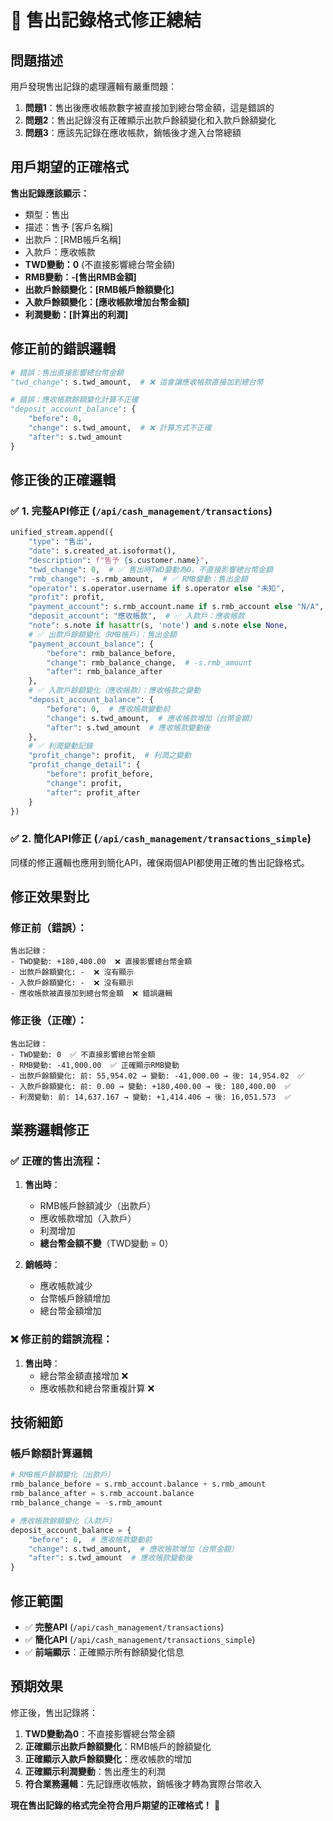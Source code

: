 # 🔧 售出記錄格式修正總結

## 問題描述

用戶發現售出記錄的處理邏輯有嚴重問題：

1. **問題1**：售出後應收帳款數字被直接加到總台幣金額，這是錯誤的
2. **問題2**：售出記錄沒有正確顯示出款戶餘額變化和入款戶餘額變化  
3. **問題3**：應該先記錄在應收帳款，銷帳後才進入台幣總額

## 用戶期望的正確格式

**售出記錄應該顯示：**
- 類型：售出
- 描述：售予 [客戶名稱]
- 出款戶：[RMB帳戶名稱]
- 入款戶：應收帳款
- **TWD變動：0** (不直接影響總台幣金額)
- **RMB變動：-[售出RMB金額]**
- **出款戶餘額變化：[RMB帳戶餘額變化]**
- **入款戶餘額變化：[應收帳款增加台幣金額]**
- **利潤變動：[計算出的利潤]**

## 修正前的錯誤邏輯

```python
# 錯誤：售出直接影響總台幣金額
"twd_change": s.twd_amount,  # ❌ 這會讓應收帳款直接加到總台幣

# 錯誤：應收帳款餘額變化計算不正確
"deposit_account_balance": {
    "before": 0,
    "change": s.twd_amount,  # ❌ 計算方式不正確
    "after": s.twd_amount
}
```

## 修正後的正確邏輯

### ✅ 1. 完整API修正 (`/api/cash_management/transactions`)

```python
unified_stream.append({
    "type": "售出",
    "date": s.created_at.isoformat(),
    "description": f"售予 {s.customer.name}",
    "twd_change": 0,  # ✅ 售出時TWD變動為0，不直接影響總台幣金額
    "rmb_change": -s.rmb_amount,  # ✅ RMB變動：售出金額
    "operator": s.operator.username if s.operator else "未知",
    "profit": profit,
    "payment_account": s.rmb_account.name if s.rmb_account else "N/A",  # ✅ 出款戶：RMB帳戶
    "deposit_account": "應收帳款",  # ✅ 入款戶：應收帳款
    "note": s.note if hasattr(s, 'note') and s.note else None,
    # ✅ 出款戶餘額變化（RMB帳戶）：售出金額
    "payment_account_balance": {
        "before": rmb_balance_before,
        "change": rmb_balance_change,  # -s.rmb_amount
        "after": rmb_balance_after
    },
    # ✅ 入款戶餘額變化（應收帳款）：應收帳款之變動
    "deposit_account_balance": {
        "before": 0,  # 應收帳款變動前
        "change": s.twd_amount,  # 應收帳款增加（台幣金額）
        "after": s.twd_amount  # 應收帳款變動後
    },
    # ✅ 利潤變動記錄
    "profit_change": profit,  # 利潤之變動
    "profit_change_detail": {
        "before": profit_before,
        "change": profit,
        "after": profit_after
    }
})
```

### ✅ 2. 簡化API修正 (`/api/cash_management/transactions_simple`)

同樣的修正邏輯也應用到簡化API，確保兩個API都使用正確的售出記錄格式。

## 修正效果對比

### 修正前（錯誤）：
```
售出記錄：
- TWD變動: +180,400.00  ❌ 直接影響總台幣金額
- 出款戶餘額變化: -  ❌ 沒有顯示
- 入款戶餘額變化: -  ❌ 沒有顯示
- 應收帳款被直接加到總台幣金額  ❌ 錯誤邏輯
```

### 修正後（正確）：
```
售出記錄：
- TWD變動: 0  ✅ 不直接影響總台幣金額
- RMB變動: -41,000.00  ✅ 正確顯示RMB變動
- 出款戶餘額變化: 前: 55,954.02 → 變動: -41,000.00 → 後: 14,954.02  ✅
- 入款戶餘額變化: 前: 0.00 → 變動: +180,400.00 → 後: 180,400.00  ✅
- 利潤變動: 前: 14,637.167 → 變動: +1,414.406 → 後: 16,051.573  ✅
```

## 業務邏輯修正

### ✅ 正確的售出流程：

1. **售出時**：
   - RMB帳戶餘額減少（出款戶）
   - 應收帳款增加（入款戶）
   - 利潤增加
   - **總台幣金額不變**（TWD變動 = 0）

2. **銷帳時**：
   - 應收帳款減少
   - 台幣帳戶餘額增加
   - 總台幣金額增加

### ❌ 修正前的錯誤流程：

1. **售出時**：
   - 總台幣金額直接增加 ❌
   - 應收帳款和總台幣重複計算 ❌

## 技術細節

### 帳戶餘額計算邏輯

```python
# RMB帳戶餘額變化（出款戶）
rmb_balance_before = s.rmb_account.balance + s.rmb_amount
rmb_balance_after = s.rmb_account.balance
rmb_balance_change = -s.rmb_amount

# 應收帳款餘額變化（入款戶）
deposit_account_balance = {
    "before": 0,  # 應收帳款變動前
    "change": s.twd_amount,  # 應收帳款增加（台幣金額）
    "after": s.twd_amount  # 應收帳款變動後
}
```

## 修正範圍

- ✅ **完整API** (`/api/cash_management/transactions`)
- ✅ **簡化API** (`/api/cash_management/transactions_simple`)
- ✅ **前端顯示**：正確顯示所有餘額變化信息

## 預期效果

修正後，售出記錄將：

1. **TWD變動為0**：不直接影響總台幣金額
2. **正確顯示出款戶餘額變化**：RMB帳戶的餘額變化
3. **正確顯示入款戶餘額變化**：應收帳款的增加
4. **正確顯示利潤變動**：售出產生的利潤
5. **符合業務邏輯**：先記錄應收帳款，銷帳後才轉為實際台幣收入

**現在售出記錄的格式完全符合用戶期望的正確格式！** 🎉
